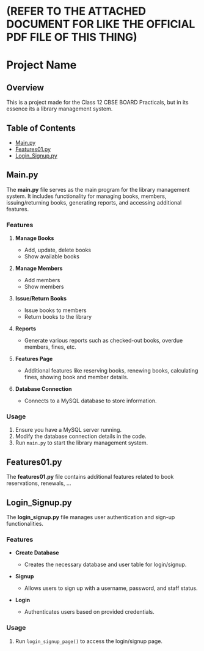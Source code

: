# (REFER TO THE ATTACHED DOCUMENT FOR LIKE THE OFFICIAL PDF FILE OF THIS THING)

# Project Name

## Overview

This is a project made for the Class 12 CBSE BOARD Practicals, but in its essence its a library management system.


## Table of Contents

- [Main.py](#mainpy)
- [Features01.py](#features01py)
- [Login_Signup.py](#login_signuppy)

## Main.py

The **main.py** file serves as the main program for the library management system. It includes functionality for managing books, members, issuing/returning books, generating reports, and accessing additional features.

### Features

1. **Manage Books**
   - Add, update, delete books
   - Show available books

2. **Manage Members**
   - Add members
   - Show members

3. **Issue/Return Books**
   - Issue books to members
   - Return books to the library

4. **Reports**
   - Generate various reports such as checked-out books, overdue members, fines, etc.

5. **Features Page**
   - Additional features like reserving books, renewing books, calculating fines, showing book and member details.

6. **Database Connection**
   - Connects to a MySQL database to store information.

### Usage

1. Ensure you have a MySQL server running.
2. Modify the database connection details in the code.
3. Run `main.py` to start the library management system.

## Features01.py

The **features01.py** file contains additional features related to book reservations, renewals, ...

## Login_Signup.py

The **login_signup.py** file manages user authentication and sign-up functionalities.

### Features

- **Create Database**
  - Creates the necessary database and user table for login/signup.

- **Signup**
  - Allows users to sign up with a username, password, and staff status.

- **Login**
  - Authenticates users based on provided credentials.

### Usage

1. Run `login_signup_page()` to access the login/signup page.
